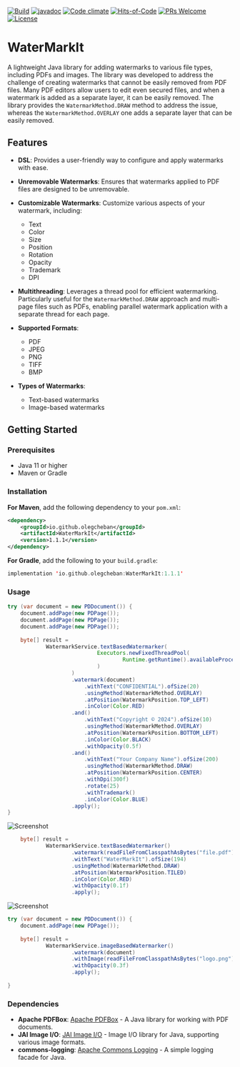 [![Build](https://github.com/OlegCheban/WaterMarkIt/actions/workflows/mvn.yml/badge.svg)](https://github.com/OlegCheban/WaterMarkIt/actions/workflows/mvn.yml)
[![javadoc](https://img.shields.io/badge/javadoc-1.1.1-brightgreen.svg)](https://javadoc.io/doc/io.github.olegcheban/WaterMarkIt/latest/index.html)
[![Code climate](https://api.codeclimate.com/v1/badges/0cd17315421a1bec3587/maintainability)](https://codeclimate.com/github/OlegCheban/WaterMarkIt/maintainability)
[![Hits-of-Code](https://hitsofcode.com/github/OlegCheban/WaterMarkIt?branch=master)](https://hitsofcode.com/github/OlegCheban/WaterMarkIt/view?branch=master)
[![PRs Welcome](https://img.shields.io/badge/PRs-welcome-brightgreen.svg?style=flat-square)](https://makeapullrequest.com)
[![License](https://img.shields.io/badge/license-MIT-green.svg)](https://github.com/OlegCheban/WaterMarkIt/blob/master/LICENSE)
# WaterMarkIt

A lightweight Java library for adding watermarks to various file types, including PDFs and images. The library was developed to address the challenge of creating watermarks that cannot be easily removed from PDF files. Many PDF editors allow users to edit even secured files, and when a watermark is added as a separate layer, it can be easily removed. The library provides the `WatermarkMethod.DRAW` method to address the issue, whereas the `WatermarkMethod.OVERLAY` one adds a separate layer that can be easily removed.  

## Features

- **DSL**: Provides a user-friendly way to configure and apply watermarks with ease.
- **Unremovable Watermarks**: Ensures that watermarks applied to PDF files are designed to be unremovable.
- **Customizable Watermarks**: Customize various aspects of your watermark, including:
  - Text
  - Color
  - Size
  - Position
  - Rotation
  - Opacity
  - Trademark
  - DPI


- **Multithreading**: Leverages a thread pool for efficient watermarking. Particularly useful for the `WatermarkMethod.DRAW` approach and multi-page files such as PDFs, enabling parallel watermark application with a separate thread for each page.
- **Supported Formats**:
  - PDF
  - JPEG
  - PNG
  - TIFF
  - BMP


- **Types of Watermarks**:
  - Text-based watermarks
  - Image-based watermarks

## Getting Started

### Prerequisites

- Java 11 or higher
- Maven or Gradle

### Installation

**For Maven**, add the following dependency to your `pom.xml`:

```xml
<dependency>
    <groupId>io.github.olegcheban</groupId>
    <artifactId>WaterMarkIt</artifactId>
    <version>1.1.1</version>
</dependency>
```

**For Gradle**, add the following to your `build.gradle`:
```kotlin
implementation 'io.github.olegcheban:WaterMarkIt:1.1.1'
```

### Usage

```java
try (var document = new PDDocument()) {
    document.addPage(new PDPage());
    document.addPage(new PDPage());
    document.addPage(new PDPage());
    
    byte[] result =
            WatermarkService.textBasedWatermarker(
                            Executors.newFixedThreadPool(
                                    Runtime.getRuntime().availableProcessors()
                            )
                    )
                    .watermark(document)
                        .withText("CONFIDENTIAL").ofSize(20)
                        .usingMethod(WatermarkMethod.OVERLAY)
                        .atPosition(WatermarkPosition.TOP_LEFT)
                        .inColor(Color.RED)
                    .and()
                        .withText("Copyright © 2024").ofSize(10)
                        .usingMethod(WatermarkMethod.OVERLAY)
                        .atPosition(WatermarkPosition.BOTTOM_LEFT)
                        .inColor(Color.BLACK)
                        .withOpacity(0.5f)
                    .and()
                        .withText("Your Company Name").ofSize(200)
                        .usingMethod(WatermarkMethod.DRAW)
                        .atPosition(WatermarkPosition.CENTER)
                        .withDpi(300f)
                        .rotate(25)
                        .withTrademark()
                        .inColor(Color.BLUE)
                    .apply();
}
```
![Screenshot](https://i.imgur.com/ww4gtmbm.png)

```java
    byte[] result =
            WatermarkService.textBasedWatermarker()
                    .watermark(readFileFromClasspathAsBytes("file.pdf"), FileType.PDF)
                    .withText("WaterMarkIt").ofSize(194)
                    .usingMethod(WatermarkMethod.DRAW)
                    .atPosition(WatermarkPosition.TILED)
                    .inColor(Color.RED)
                    .withOpacity(0.1f)                    
                    .apply();
```
![Screenshot](https://i.imgur.com/EO9AGeum.png)

```java
try (var document = new PDDocument()) {
    document.addPage(new PDPage());    
    
    byte[] result =
            WatermarkService.imageBasedWatermarker()
                    .watermark(document)                    
                    .withImage(readFileFromClasspathAsBytes("logo.png"))                    
                    .withOpacity(0.3f)
                    .apply();
    
}
```


### Dependencies 
- **Apache PDFBox**: [Apache PDFBox](https://pdfbox.apache.org/) - A Java library for working with PDF documents.
- **JAI Image I/O**: [JAI Image I/O](https://github.com/jai-imageio/jai-imageio-core) - Image I/O library for Java, supporting various image formats.
- **commons-logging**: [Apache Commons Logging](https://commons.apache.org/proper/commons-logging/) - A simple logging facade for Java.